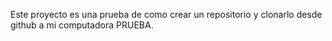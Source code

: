 Este proyecto es una prueba de como crear un repositorio y clonarlo desde github a mi computadora PRUEBA.

